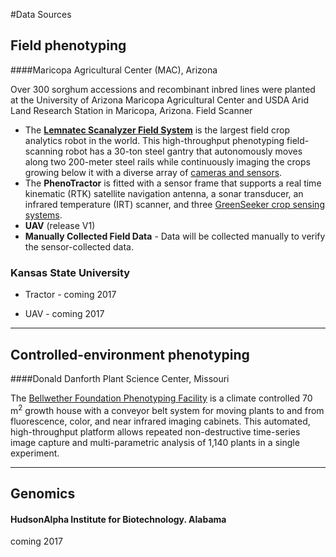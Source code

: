 #Data Sources

## Field phenotyping
####Maricopa Agricultural Center (MAC), Arizona

Over 300 sorghum accessions and recombinant inbred lines were planted at the University of Arizona Maricopa Agricultural Center and USDA Arid Land Research Station in Maricopa, Arizona. Field Scanner

- The [**Lemnatec Scanalyzer Field System**](http://www.lemnatec.com/products/hardware-solutions/scanalyzer-field/) is the largest field crop analytics robot in the world. This high-throughput phenotyping field-scanning robot has a 30-ton steel gantry that autonomously moves along two 200-meter steel rails while continuously imaging the crops growing below it with a diverse array of [cameras and sensors](http://terraref.org/articles/lemnatec-scanalyzer-field-sensors/).
- The **PhenoTractor** is fitted with a sensor frame that supports a real time kinematic (RTK) satellite navigation antenna, a sonar transducer,  an infrared temperature (IRT) scanner, and three [GreenSeeker crop sensing systems](http://www.trimble.com/agriculture/greenseeker.aspx).
- **UAV** (release V1)
- **Manually Collected Field Data** - Data will be collected manually to verify the sensor-collected data.


### Kansas State University

- Tractor - coming 2017

- UAV - coming 2017

------------------
## Controlled-environment phenotyping
####Donald Danforth Plant Science Center, Missouri

The [Bellwether Foundation Phenotyping Facility](https://www.danforthcenter.org/scientists-research/core-technologies/phenotyping) is a climate controlled 70 m<sup>2</sup> growth house with a conveyor belt system for moving plants to and from fluorescence, color, and near infrared imaging cabinets. This automated, high-throughput platform allows repeated non-destructive time-series image capture and multi-parametric analysis of 1,140 plants in a single experiment.


------------------
## Genomics

#### HudsonAlpha Institute for Biotechnology. Alabama

coming 2017


